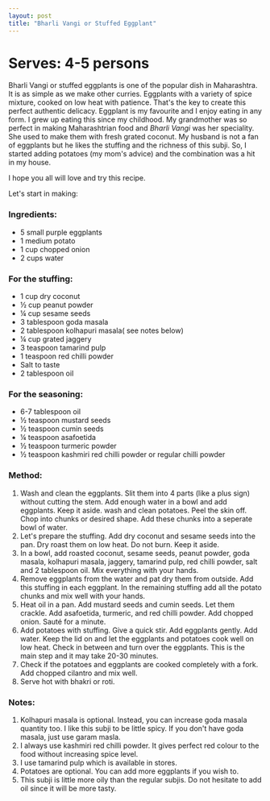 ```yaml
---
layout: post
title: "Bharli Vangi or Stuffed Eggplant"
---
```




# Serves: 4-5 persons


Bharli Vangi or stuffed eggplants is one of the popular dish in Maharashtra. It is as simple as we make other curries. Eggplants with a variety of spice mixture, cooked on low heat with patience. That's the key to create this perfect authentic delicacy.
Eggplant is my favourite and I enjoy eating in any form. I grew up eating this since my childhood. My grandmother was so perfect in making Maharashtrian food and _Bharli Vangi_ was her speciality.  She used to make them with fresh grated coconut. My husband is not a fan of eggplants but he likes the stuffing and the richness of this subji. So, I started adding potatoes (my mom's advice) and the combination was a hit in my house. 

I hope you all will love and try this recipe. 

Let's start in making:  

### Ingredients:

* 5 small purple eggplants
* 1 medium potato 
* 1 cup chopped onion
* 2 cups water

### For the stuffing:
* 1 cup dry coconut
* ½ cup peanut powder
* ¼ cup sesame seeds
* 3 tablespoon goda masala
* 2 tablespoon kolhapuri masala( see notes below) 
* ¼ cup grated jaggery
* 3 teaspoon tamarind pulp
* 1 teaspoon red chilli powder
* Salt to taste
* 2 tablespoon oil

### For the seasoning:
* 6-7 tablespoon oil
* ½ teaspoon mustard seeds
* ½ teaspoon cumin seeds
* ¼ teaspoon asafoetida
* ½ teaspoon turmeric powder
* ½ teaspoon kashmiri red chilli powder or regular chilli powder

### Method:
1. Wash and clean the eggplants. Slit them into 4 parts (like a plus sign) without cutting the stem. Add enough water in a bowl and add eggplants. Keep it aside. wash and clean potatoes. Peel the skin off. Chop into chunks or desired shape. Add these chunks into a seperate bowl of water. 
2. Let's prepare the stuffing. Add dry coconut and sesame seeds into the pan. Dry roast them on low heat. Do not burn. Keep it aside. 
3. In a bowl, add roasted coconut, sesame seeds, peanut powder, goda masala, kolhapuri masala, jaggery, tamarind pulp, red chilli powder, salt and 2 tablespoon oil. Mix everything with your hands. 
4. Remove eggplants from the water and pat dry them from outside. Add this stuffing in each eggplant. In the remaining stuffing add all the potato chunks and mix well with your hands. 
5. Heat oil in a pan. Add mustard seeds and cumin seeds. Let them crackle. Add asafoetida, turmeric, and red chilli powder. Add chopped onion. Sauté for a minute. 
6. Add potatoes with stuffing. Give a quick stir. Add eggplants gently. Add water. Keep the lid on and let the eggplants and potatoes cook well on low heat. Check in between and turn over the eggplants.  This is the main step and it may take 20-30 minutes. 
7. Check if the potatoes and eggplants are cooked completely with a fork. Add chopped cilantro and mix well. 
8. Serve hot with bhakri or roti. 


### Notes:
1. Kolhapuri masala is optional. Instead, you can increase goda masala quantity too. I like this subji to be little spicy. If you don't have goda masala, just use garam masla. 
2. I always use kashmiri red chilli powder. It gives perfect red colour to the food without increasing spice level.
3. I use tamarind pulp which is available in stores. 
4. Potatoes are optional. You can add more eggplants if you wish to. 
5. This subji is little more oily than the regular subjis. Do not hesitate to add oil since it will be more tasty.